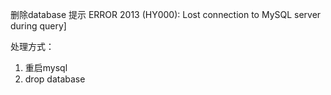 删除database 提示 ERROR 2013 (HY000): Lost connection to MySQL server during query]

处理方式：
1. 重启mysql
2. drop database